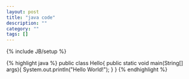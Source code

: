 ```yaml
---
layout: post
title: "java code"
description: ""
category: ""
tags: []
---
```

{% include JB/setup %}


{% highlight java %}
public class Hello{
	public static void main(String[] args){
		System.out.println("Hello World!");
	}
}
{% endhighlight %}
